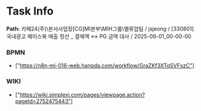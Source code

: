 # Task Info

**Path:** 카페24(주)\본사사업장\[CG]MI본부\MIH그룹\밸류업팀 / jsjeong / [330801] 국내광고 페이스북 매출 정산 _ 결제액 ↔ PG 금액 대사 / 2025-09-01_00-00-00

### BPMN
- ["https://n8n-mi-016-web.hanpda.com/workflow/GraZKf3XTqSVFxzC"]

### WIKI
- ["https://wiki.simplexi.com/pages/viewpage.action?pageId=2752475443"]

